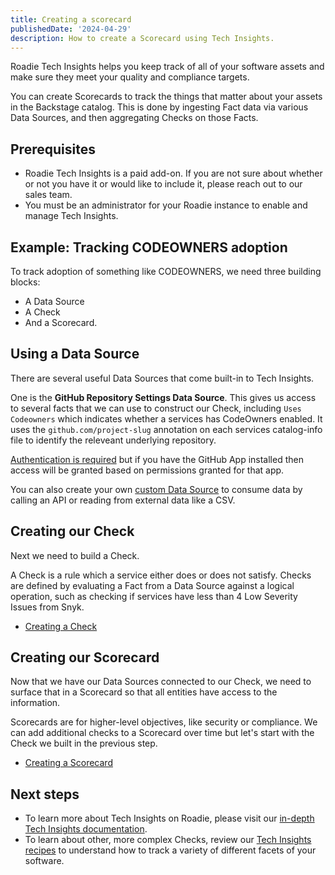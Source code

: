 ```yaml
---
title: Creating a scorecard
publishedDate: '2024-04-29'
description: How to create a Scorecard using Tech Insights.
---
```


Roadie Tech Insights helps you keep track of all of your software assets and make sure they meet your quality and compliance targets.

You can create Scorecards to track the things that matter about your assets in the Backstage catalog. This is done by ingesting Fact data via various Data Sources, and then aggregating Checks on those Facts.

## Prerequisites

- Roadie Tech Insights is a paid add-on. If you are not sure about whether or not you have it or would like to include it, please reach out to our sales team.
- You must be an administrator for your Roadie instance to enable and manage Tech Insights.

## Example: Tracking CODEOWNERS adoption

To track adoption of something like CODEOWNERS, we need three building blocks:

- A Data Source
- A Check
- And a Scorecard.

## Using a Data Source

There are several useful Data Sources that come built-in to Tech Insights.

One is the **GitHub Repository Settings Data Source**. This gives us access to several facts that we can use to construct our Check, including `Uses Codeowners` which indicates whether a services has CodeOwners enabled. It uses the `github.com/project-slug` annotation on each services catalog-info file to identify the releveant underlying repository. 

[Authentication is required](/docs/tech-insights/builtin-data-sources/#authentication-3) but if you have the GitHub App installed then access will be granted based on permissions granted for that app.


You can also create your own [custom Data Source](/docs/tech-insights/define-custom-data-sources/) to consume data by calling an API or reading from external data like a CSV.

## Creating our Check

Next we need to build a Check.

A Check is a rule which a service either does or does not satisfy. Checks are defined by evaluating a Fact from a Data Source against a logical operation, such as checking if services have less than 4 Low Severity Issues from Snyk.

- [Creating a Check](/docs/tech-insights/add-check/)

## Creating our Scorecard

Now that we have our Data Sources connected to our Check, we need to surface that in a Scorecard so that all entities have access to the information.

Scorecards are for higher-level objectives, like security or compliance. We can add additional checks to a Scorecard over time but let's start with the Check we built in the previous step.

- [Creating a Scorecard](/docs/tech-insights/add-scorecard/)

## Next steps 

- To learn more about Tech Insights on Roadie, please visit our [in-depth Tech Insights documentation](/docs/tech-insights/introduction/).
- To learn about other, more complex Checks, review our [Tech Insights recipes](/docs/tech-insights/track-docker-base-image-migration/) to understand how to track a variety of different facets of your software.